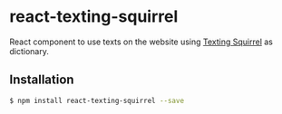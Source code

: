 # react-texting-squirrel
React component to use texts on the website using [Texting Squirrel](https://www.npmjs.com/package/texting-squirrel) as dictionary.

## Installation
```bash
$ npm install react-texting-squirrel --save
```